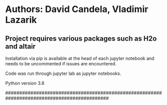 # Authors: David Candela, Vladimir Lazarik


## Project requires various packages such as H2o and altair
Installation via pip is available at the head of each jupyter notebook and needs to be uncommented if issues are encountered.

Code was run through jupyter lab as jupyter notebooks.

Python version 3.8


#############################################################################################
